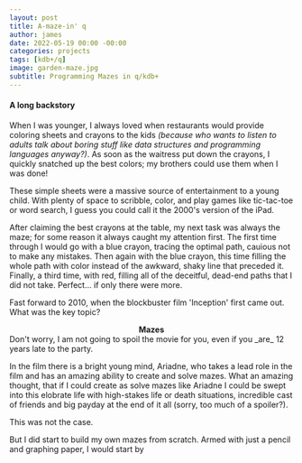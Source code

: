 ```yaml
---
layout: post 
title: A-maze-in' q
author: james
date: 2022-05-19 00:00 -00:00
categories: projects
tags: [kdb+/q]
image: garden-maze.jpg 
subtitle: Programming Mazes in q/kdb+
---
```

#### A long backstory
When I was younger, I always loved when restaurants would provide coloring sheets and crayons to the kids *(because who wants to listen to adults talk about boring stuff like data structures and programming languages anyway?)*. As soon as the waitress put down the crayons, I quickly snatched up the best colors; my brothers could use them when I was done! 

These simple sheets were a massive source of entertainment to a young child. With plenty of space to scribble, color, and play games like tic-tac-toe or word search, I guess you could call it the 2000's version of the iPad.

After claiming the best crayons at the table, my next task was always the maze; for some reason it always caught my attention first. The first time through I would go with a blue crayon, tracing the optimal path, cauious not to make any mistakes. Then again with the blue crayon, this time filling the whole path with color instead of the awkward, shaky line that preceded it. Finally, a third time, with red, filling all of the deceitful, dead-end paths that I did not take. Perfect... if only there were more.

Fast forward to 2010, when the blockbuster film 'Inception' first came out. What was the key topic?
 <center><strong> Mazes </strong></center>
Don't worry, I am not going to spoil the movie for you, even if you _are_ 12 years late to the party. 

In the film there is a bright young mind, Ariadne, who takes a lead role in the film and has an amazing ability to create and solve mazes. What an amazing thought, that if I could create as solve mazes like Ariadne I could be swept into this elobrate life with high-stakes life or death situations, incredible cast of friends and big payday at the end of it all (sorry, too much of a spoiler?). 

This was not the case.

But I did start to build my own mazes from scratch. Armed with just a pencil and graphing paper, I would start by 
